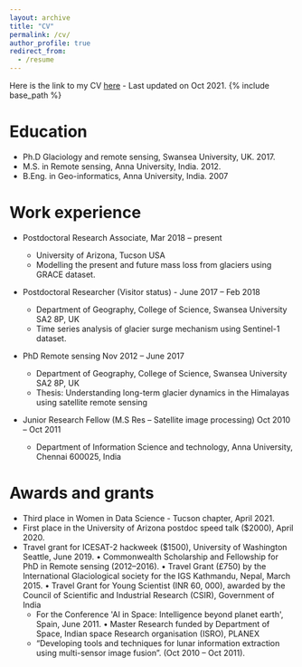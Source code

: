 ```yaml
---
layout: archive
title: "CV"
permalink: /cv/
author_profile: true
redirect_from:
  - /resume
---
```

Here is the link to my CV [here](http://lavanya3k.github.io/lashokkumar.github.io/files/Lavanya_ashokkumar_CV_Oct_2021.pdf) - Last updated on Oct 2021.
{% include base_path %}

Education
======

* Ph.D Glaciology and remote sensing, Swansea University, UK. 2017. 
* M.S. in Remote sensing, Anna University, India. 2012. 
* B.Eng. in Geo-informatics, Anna University, India. 2007

Work experience
======
* Postdoctoral Research Associate, Mar 2018 – present
	* University of Arizona, Tucson USA
	* Modelling the present and future mass loss from glaciers using GRACE dataset.

* Postdoctoral Researcher  (Visitor status) - June 2017 – Feb 2018
	* Department of Geography, College of Science, Swansea University SA2 8P, UK
	* Time series analysis of glacier surge mechanism using Sentinel-1 dataset.

* PhD Remote sensing Nov 2012 – June 2017
	* Department of Geography, College of Science, Swansea University SA2 8P, UK
	* Thesis: Understanding long-term glacier dynamics in the Himalayas using satellite remote sensing

* Junior Research Fellow (M.S Res – Satellite image processing) Oct 2010 – Oct 2011
	* Department of Information Science and technology, Anna University, Chennai 600025, India
  
Awards and grants
======
* Third place in Women in Data Science - Tucson chapter, April 2021. 
* First place in the University of Arizona postdoc speed talk ($2000), April 2020. 
* Travel grant for ICESAT-2 hackweek ($1500), University of Washington Seattle, June 2019. 
• Commonwealth Scholarship and Fellowship for PhD in Remote sensing (2012–2016).
• Travel Grant (£750) by the International Glaciological society for the IGS Kathmandu, Nepal, March 2015.
• Travel Grant for Young Scientist (INR 60, 000), awarded by the Council of Scientific and Industrial Research (CSIR), Government of India 
	* For the Conference 'AI in Space: Intelligence beyond planet earth', Spain, June 2011.
• Master Research funded by Department of Space, Indian space Research organisation (ISRO), PLANEX 
	* “Developing tools and techniques for lunar information extraction using multi-sensor image fusion”. (Oct 2010 – Oct 2011).


